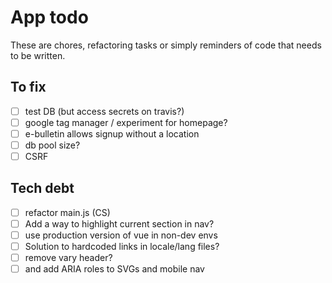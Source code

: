 # App todo

These are chores, refactoring tasks or simply reminders of code that needs to be written.

## To fix
- [ ] test DB (but access secrets on travis?)
- [ ] google tag manager / experiment for homepage?
- [ ] e-bulletin allows signup without a location
- [ ] db pool size?
- [ ] CSRF

## Tech debt
- [ ] refactor main.js (CS)
- [ ] Add a way to highlight current section in nav?
- [ ] use production version of vue in non-dev envs
- [ ] Solution to hardcoded links in locale/lang files? 
- [ ] remove vary header?
- [ ] and add ARIA roles to SVGs and mobile nav